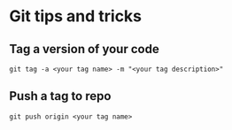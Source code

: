 # Git tips and tricks

## Tag a version of your code
```
git tag -a <your tag name> -m "<your tag description>"
```

## Push a tag to repo
```
git push origin <your tag name>
```

